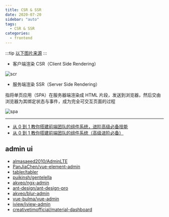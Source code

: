 ```yaml
---
title: CSR & SSR
date: 2020-07-20
sidebar: "auto"
tags:
  - CSR & SSR
categories:
  - frontend
---
```


:::tip
[以下图片来源](https://juejin.im/post/5def0816f265da33aa6aa7fe)
:::

- 客户端渲染 CSR（Client Side Rendering）

![scr](https://gitee.com/cxyz/imgbed/raw/img/img/Client-Side-Rendering.png)

- 服务端渲染 SSR（Server Side Rendering）

指将单页应用（SPA）在服务器端渲染成 HTML 片段，发送到浏览器，然后交由浏览器为其绑定状态与事件，成为完全可交互页面的过程

![spa](https://gitee.com/cxyz/imgbed/raw/img/img/Server-Side-Rendering.jpeg)

---

- [从 0 到 1 教你搭建前端团队的组件系统，进阶高级必备技能](https://mp.weixin.qq.com/s?__biz=MzA4Nzg0MDM5Nw==&mid=2247484792&idx=1&sn=492ae9fee366e194a3696c5d4a983fee&chksm=9032069aa7458f8c1f7967bcf67b043a38b6f867459af778c5901bf5c8753163648ec0c493af&mpshare=1&scene=1&srcid=&sharer_sharetime=1583465851404&sharer_shareid=6d5a36aa649f337987f3518aaba03999#rd)
- [从 0 到 1 教你搭建前端团队的组件系统（高级进阶必备）](https://juejin.im/post/5e4d3a8de51d45270a709954)

## admin ui

- [almasaeed2010/AdminLTE](https://github.com/almasaeed2010/AdminLTE)
- [PanJiaChen/vue-element-admin](https://github.com/PanJiaChen/vue-element-admin)
- [tabler/tabler](https://github.com/tabler/tabler)
- [puikinsh/gentelella](https://github.com/puikinsh/gentelella)
- [akveo/ngx-admin](https://github.com/akveo/ngx-admin)
- [ant-design/ant-design-pro](https://github.com/ant-design/ant-design-pro)
- [akveo/blur-admin](https://github.com/akveo/blur-admin)
- [vue-bulma/vue-admin](https://github.com/vue-bulma/vue-admin)
- [iview/iview-admin](https://github.com/iview/iview-admin)
- [creativetimofficial/material-dashboard](https://github.com/creativetimofficial/material-dashboard)
